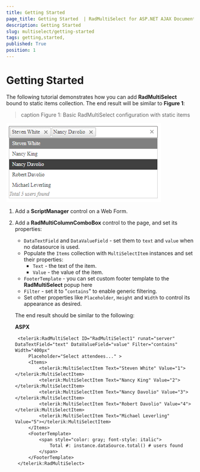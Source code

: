 ```yaml
---
title: Getting Started 
page_title: Getting Started  | RadMultiSelect for ASP.NET AJAX Documentation
description: Getting Started 
slug: multiselect/getting-started
tags: getting,started,
published: True
position: 1
---
```


# Getting Started 


The following tutorial demonstrates how you can add **RadMultiSelect** bound to static items collection. The end result will be similar to **Figure 1**:

>caption Figure 1: Basic RadMultiSelect configuration with static items

![multiselect-getting-started](images/multiselect-getting-started.png)

1. Add a **ScriptManager** control on a Web Form.

1. Add a **RadMultiColumnComboBox** control to the page, and set its properties:

    * `DataTextField` and `DataValueField` - set them to `text` and `value` when no datasource is used.
    * Populate the `Items` collection with `MultiSelectItem` instances and set their properties:
        * `Text` - the text of the item.
        * `Value` - the value of the item.
    * `FooterTemplate` - you can set custom footer template to the **RadMultiSelect** popup here
    * `Filter` - set it to "`contains`" to enable generic filtering.
    * Set other properties like `Placeholder`, `Height` and `Width` to control its appearance as desired.
        
    The end result should be similar to the following:

    **ASPX**
    
        <telerik:RadMultiSelect ID="RadMultiSelect1" runat="server" DataTextField="text" DataValueField="value" Filter="contains" Width="400px"
            Placeholder="Select attendees..." >
            <Items>
                <telerik:MultiSelectItem Text="Steven White" Value="1"></telerik:MultiSelectItem>
                <telerik:MultiSelectItem Text="Nancy King" Value="2"></telerik:MultiSelectItem>
                <telerik:MultiSelectItem Text="Nancy Davolio" Value="3"></telerik:MultiSelectItem>
                <telerik:MultiSelectItem Text="Robert Davolio" Value="4"></telerik:MultiSelectItem>
                <telerik:MultiSelectItem Text="Michael Leverling" Value="5"></telerik:MultiSelectItem>
            </Items>
            <FooterTemplate>
                <span style="color: gray; font-style: italic">
                    Total #: instance.dataSource.total() # users found
                </span>
            </FooterTemplate>
        </telerik:RadMultiSelect>

